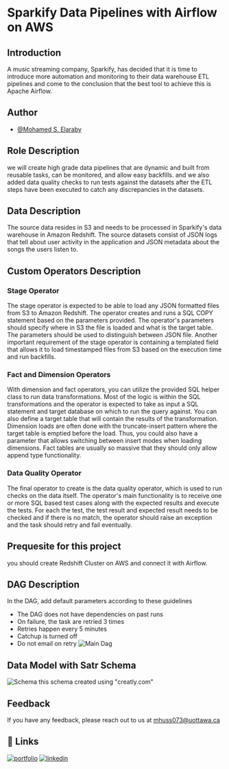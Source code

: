 # Sparkify Data Pipelines with Airflow on AWS

## Introduction

A music streaming company, Sparkify, has decided that it is time to introduce more automation and monitoring to their data warehouse ETL pipelines and come to the conclusion that the best tool to achieve this is Apache Airflow.


## Author

- [@Mohamed S. Elaraby](https://github.com/Aboalarbe)


## Role Description

we will create high grade data pipelines that are dynamic and built from reusable tasks, can be monitored, and allow easy backfills. and we also added data quality checks to run tests against the datasets after the ETL steps have been executed to catch any discrepancies in the datasets.

## Data Description
The source data resides in S3 and needs to be processed in Sparkify's data warehouse in Amazon Redshift. The source datasets consist of JSON logs that tell about user activity in the application and JSON metadata about the songs the users listen to.

## Custom Operators Description

### Stage Operator
The stage operator is expected to be able to load any JSON formatted files from S3 to Amazon Redshift. The operator creates and runs a SQL COPY statement based on the parameters provided. The operator's parameters should specify where in S3 the file is loaded and what is the target table. The parameters should be used to distinguish between JSON file. Another important requirement of the stage operator is containing a templated field that allows it to load timestamped files from S3 based on the execution time and run backfills.

### Fact and Dimension Operators
With dimension and fact operators, you can utilize the provided SQL helper class to run data transformations. Most of the logic is within the SQL transformations and the operator is expected to take as input a SQL statement and target database on which to run the query against. You can also define a target table that will contain the results of the transformation. Dimension loads are often done with the truncate-insert pattern where the target table is emptied before the load. Thus, you could also have a parameter that allows switching between insert modes when loading dimensions. Fact tables are usually so massive that they should only allow append type functionality.

### Data Quality Operator
The final operator to create is the data quality operator, which is used to run checks on the data itself. The operator's main functionality is to receive one or more SQL based test cases along with the expected results and execute the tests. For each the test, the test result and expected result needs to be checked and if there is no match, the operator should raise an exception and the task should retry and fail eventually.

## Prequesite for this project

you should create Redshift Cluster on AWS and connect it with Airflow.
    
## DAG Description
In the DAG, add default parameters according to these guidelines

- The DAG does not have dependencies on past runs
- On failure, the task are retried 3 times
- Retries happen every 5 minutes
- Catchup is turned off
- Do not email on retry
![Main Dag](https://firebasestorage.googleapis.com/v0/b/plantsexpertsystem-f6812.appspot.com/o/example-dag.png?alt=media&token=56a2919b-e126-4b65-aced-87b442d0dea9)

## Data Model with Satr Schema

![Schema](https://firebasestorage.googleapis.com/v0/b/plantsexpertsystem-f6812.appspot.com/o/Untitled%20Workspace.png?alt=media&token=52f7a554-c5db-4f01-94d7-a46e38645fde)
this schema created using "creatly.com"


## Feedback

If you have any feedback, please reach out to us at mhuss073@uottawa.ca


## 🔗 Links
[![portfolio](https://img.shields.io/badge/my_portfolio-000?style=for-the-badge&logo=ko-fi&logoColor=white)](https://www.credential.net/profile/mohamedaboalarbe/wallet)
[![linkedin](https://img.shields.io/badge/linkedin-0A66C2?style=for-the-badge&logo=linkedin&logoColor=white)](https://www.linkedin.com/in/mohammed-elaraby/)
